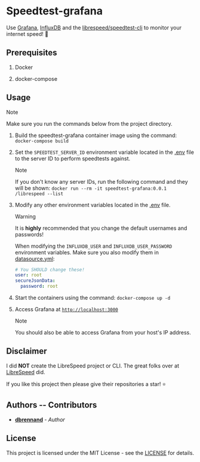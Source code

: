 # Speedtest-grafana

Use [Grafana](https://grafana.com/), [InfluxDB](https://www.influxdata.com/products/influxdb/) and the [librespeed/speedtest-cli](https://github.com/librespeed/speedtest-cli) to monitor your internet speed! 🚀

## Prerequisites

1. Docker

2. docker-compose

## Usage

> [!NOTE]
>
> Make sure you run the commands below from the project directory.

1. Build the speedtest-grafana container image using the command: `docker-compose build`

2. Set the `SPEEDTEST_SERVER_ID` environment variable located in the [.env](.env) file to the server ID to perform speedtests against.

    > [!NOTE]
    >
    > If you don't know any server IDs, run the following command and they will be shown: `docker run --rm -it speedtest-grafana:0.0.1 /librespeed --list`

3. Modify any other environment variables located in the [.env](.env) file.

    > [!WARNING]
    >
    > It is **highly** recommended that you change the default usernames and passwords!
    >
    > When modifying the `INFLUXDB_USER` and `INFLUXDB_USER_PASSWORD` environment variables. Make sure you also modify them in [datasource.yml](/grafana-config/datasources/datasource.yml):
    >
    > ```yaml
    > # You SHOULD change these!
    > user: root
    > secureJsonData:
    >   password: root
    > ```

4. Start the containers using the command: `docker-compose up -d`

5. Access Grafana at [`http://localhost:3000`](http://localhost:3000)

    > [!NOTE]
    >
    > You should also be able to access Grafana from your host's IP address.

## Disclaimer

I did **NOT** create the LibreSpeed project or CLI. The great folks over at [LibreSpeed](https://github.com/librespeed) did.

If you like this project then please give their repositories a star! ⭐

## Authors -- Contributors

* [**dbrennand**](https://github.com/dbrennand) - *Author*

## License
This project is licensed under the MIT License - see the [LICENSE](LICENSE) for details.
